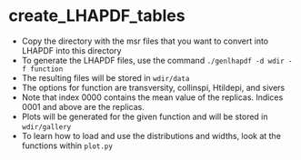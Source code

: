 # create_LHAPDF_tables

* Copy the directory with the msr files that you want to convert into LHAPDF into this directory
* To generate the LHAPDF files, use the command ```./genlhapdf -d wdir -f function```
* The resulting files will be stored in ```wdir/data```
* The options for function are transversity, collinspi, Htildepi, and sivers
* Note that index 0000 contains the mean value of the replicas.  Indices 0001 and above are the replicas.
* Plots will be generated for the given function and will be stored in ```wdir/gallery```
* To learn how to load and use the distributions and widths, look at the functions within ```plot.py```







